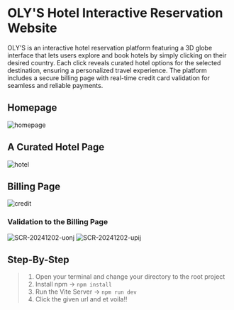 # OLY'S Hotel Interactive Reservation Website
OLY'S is an interactive hotel reservation platform featuring a 3D globe interface that lets users explore and book hotels by simply clicking on their desired country. Each click reveals curated hotel options for the selected destination, ensuring a personalized travel experience. The platform includes a secure billing page with real-time credit card validation for seamless and reliable payments.
## Homepage
![homepage](https://github.com/user-attachments/assets/8e3859bc-3dec-4e8e-a077-96509165c153)
## A Curated Hotel Page
![hotel](https://github.com/user-attachments/assets/b1d9424a-fd25-446a-a2f5-47076dbe74d8)
## Billing Page
![credit](https://github.com/user-attachments/assets/087534d9-2b20-467b-9250-3be20d09e6a2)
### Validation to the Billing Page
![SCR-20241202-uonj](https://github.com/user-attachments/assets/4f5f2029-0653-472b-9f37-fec306154a5a)
![SCR-20241202-upij](https://github.com/user-attachments/assets/26aab0f7-1dae-4fa7-a54a-686912fb7be6)
## Step-By-Step
>1. Open your terminal and change your directory to the root project
>2. Install npm -> `npm install`
>3. Run the Vite Server -> `npm run dev`
>4. Click the given url and et voila!!
